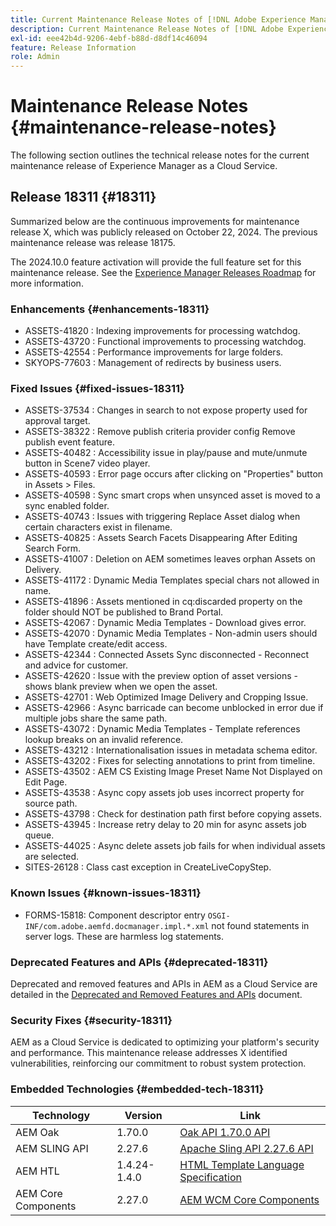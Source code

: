 ```yaml
---
title: Current Maintenance Release Notes of [!DNL Adobe Experience Manager] as a Cloud Service.
description: Current Maintenance Release Notes of [!DNL Adobe Experience Manager] as a Cloud Service.
exl-id: eee42b4d-9206-4ebf-b88d-d8df14c46094
feature: Release Information
role: Admin
---
```


# Maintenance Release Notes {#maintenance-release-notes}

The following section outlines the technical release notes for the current maintenance release of Experience Manager as a Cloud Service.

## Release 18311 {#18311}

Summarized below are the continuous improvements for maintenance release X, which was publicly released on October 22, 2024. The previous maintenance release was release 18175.

The 2024.10.0 feature activation will provide the full feature set for this maintenance release. See the [Experience Manager Releases Roadmap](https://experienceleague.adobe.com/en/docs/experience-manager-release-information/aem-release-updates/update-releases-roadmap) for more information.

### Enhancements {#enhancements-18311}

* ASSETS-41820 : Indexing improvements for processing watchdog.
* ASSETS-43720 : Functional improvements to processing watchdog.
* ASSETS-42554 : Performance improvements for large folders.
* SKYOPS-77603 : Management of redirects by business users.

### Fixed Issues {#fixed-issues-18311}

* ASSETS-37534 : Changes in search to not expose property used for approval target.
* ASSETS-38322 : Remove publish criteria provider config Remove publish event feature.
* ASSETS-40482 : Accessibility issue in play/pause and mute/unmute button in Scene7 video player.
* ASSETS-40593 : Error page occurs after clicking on "Properties" button in Assets > Files.
* ASSETS-40598 : Sync smart crops when unsynced asset is moved to a sync enabled folder.
* ASSETS-40743 : Issues with triggering Replace Asset dialog when certain characters exist in filename.
* ASSETS-40825 : Assets Search Facets Disappearing After Editing Search Form.
* ASSETS-41007 : Deletion on AEM sometimes leaves orphan Assets on Delivery.
* ASSETS-41172 : Dynamic Media Templates special chars not allowed in name.
* ASSETS-41896 : Assets mentioned in cq:discarded property on the folder should NOT be published to Brand Portal.
* ASSETS-42067 : Dynamic Media Templates - Download gives error.
* ASSETS-42070 : Dynamic Media Templates - Non-admin users should have Template create/edit access.
* ASSETS-42344 : Connected Assets Sync disconnected - Reconnect and advice for customer.
* ASSETS-42620 : Issue with the preview option of asset versions - shows blank preview when we open the asset.
* ASSETS-42701 : Web Optimized Image Delivery and Cropping Issue.
* ASSETS-42966 : Async barricade can become unblocked in error due if multiple jobs share the same path.
* ASSETS-43072 : Dynamic Media Templates - Template references lookup breaks on an invalid reference.
* ASSETS-43212 : Internationalisation issues in metadata schema editor.
* ASSETS-43202 : Fixes for selecting annotations to print from timeline.
* ASSETS-43502 : AEM CS Existing Image Preset Name Not Displayed on Edit Page.
* ASSETS-43538 : Async copy assets job uses incorrect property for source path.
* ASSETS-43798 : Check for destination path first before copying assets.
* ASSETS-43945 : Increase retry delay to 20 min for async assets job queue.
* ASSETS-44025 : Async delete assets job fails for when individual assets are selected.
* SITES-26128 : Class cast exception in CreateLiveCopyStep.

### Known Issues {#known-issues-18311}

* FORMS-15818: Component descriptor entry `OSGI-INF/com.adobe.aemfd.docmanager.impl.*.xml` not found statements in server logs. These are harmless log statements.

### Deprecated Features and APIs {#deprecated-18311}

Deprecated and removed features and APIs in AEM as a Cloud Service are detailed in the [Deprecated and Removed Features and APIs](/help/release-notes/deprecated-removed-features.md) document.

### Security Fixes {#security-18311}

AEM as a Cloud Service is dedicated to optimizing your platform's security and performance. This maintenance release addresses X identified vulnerabilities, reinforcing our commitment to robust system protection.

### Embedded Technologies {#embedded-tech-18311}

|Technology|Version|Link|
|---|---|---|
|AEM Oak | 1.70.0|[Oak API 1.70.0 API](https://www.javadoc.io/doc/org.apache.jackrabbit/oak-api/1.70.0/index.html)| 
|AEM SLING API | 2.27.6 |[Apache Sling API 2.27.6 API](https://www.javadoc.io/doc/org.apache.sling/org.apache.sling.api/latest/index.html)|
|AEM HTL| 1.4.24-1.4.0 |[HTML Template Language Specification](https://github.com/adobe/htl-spec)|
|AEM Core Components| 2.27.0|[AEM WCM Core Components](https://github.com/adobe/aem-core-wcm-components)|
